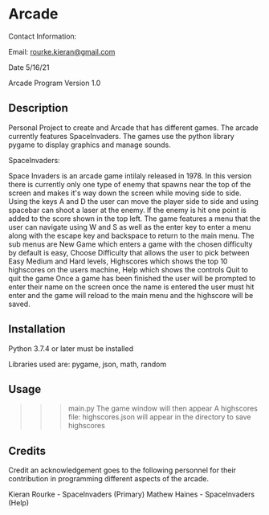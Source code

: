 # Arcade

Contact Information:

Email: rourke.kieran@gmail.com

Date 5/16/21

Arcade Program Version 1.0


Description
---------------

Personal Project to create and Arcade that has different games.
The arcade currently features SpaceInvaders.
The games use the python library pygame to display graphics and manage sounds.

SpaceInvaders: 

Space Invaders is an arcade game intilaly released in 1978. In this version there is currently 
only one type of enemy that spawns near the top of the screen and makes it's way down the screen
while moving side to side. Using the keys A and D the user can move the player side to side and 
using spacebar can shoot a laser at the enemy. If the enemy is hit one point is added to the score
shown in the top left. The game features a menu that the user can navigate using W and S as well 
as the enter key to enter a menu along with the escape key and backspace to return to the main menu.
The sub menus are New Game which enters a game with the chosen difficulty by default is easy, 
Choose Difficulty that allows the user to pick between Easy Medium and Hard levels,
Highscores which shows the top 10 highscores on the users machine,
Help which shows the controls
Quit to quit the game
Once a game has been finished the user will be prompted to enter their name on the screen once the name 
is entered the user must hit enter and the game will reload to the main menu and the highscore will be 
saved.

Installation
---------------


Python 3.7.4 or later must be installed

Libraries used are:
pygame, json, math, random



Usage 
---------

>>>  main.py
The game window will then appear
A highscores file: highscores.json will appear in the directory to save highscores

Credits
----------


Credit an acknowledgement goes to the following personnel for their contribution in
programming different aspects of the arcade.
 
Kieran Rourke
                    - SpaceInvaders (Primary)
Mathew Haines
                    - SpaceInvaders (Help)


 